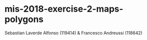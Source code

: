 # mis-2018-exercise-2-maps-polygons
Sebastian Laverde Alfonso (119414) & Francesco Andreussi (118642)
